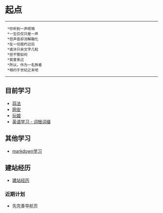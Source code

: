 # 起点
---
```
 *你听到一声呢喃
 *一生仅仅只是一声
 *但声音却消解融化
 *在一切腐朽过后
 *或许只余文字几粒
 *但不管如何
 *我曾来过
 *所以，作为一名旅者
 *相约于世纪之末吧
 ```
---
## 目前学习
- [蒜法](学习文档/算法/index.md)
- [网安](学习文档/当个hacker/index.md)
- [玩姬](学习文档/一些技巧/index.md)
- [英语学习 - 词根词缀](学习文档/英语/词根词缀/main.md)
## 其他学习
- [markdown学习](学习文档/其他/md规范.md)
## 建站经历
- [建站经历](建站经历.md)
### 近期计划
- 先完善导航页
